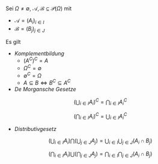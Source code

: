 Sei $\Omega \ne \emptyset$, $\mathcal{A}, \mathcal{B} \subseteq \mathcal{P}(\Omega)$ mit
- $\mathcal{A} = (A_i)_{i \in I}$
- $\mathcal{B} = (B_j)_{j \in J}$

Es gilt
- *Komplementbildung*
	- $(A^C)^C = A$
	- $\Omega^C = \emptyset$
	- $\emptyset^C = \Omega$
	- $A \subseteq B \iff B^C \subseteq A^C$
- *De Morgansche Gesetze*

$$
	\left( \bigcup_{i \in I} A_i \right)^C = \bigcap_{i \in I} A_i^C
$$

$$
	\left( \bigcap_{i \in I} A_i \right)^C = \bigcup_{i \in I} A_i^C
$$

- *Distributivgesetz*

$$
	\left( \bigcup_{i \in I} A_i \right) \bigcap \left( \bigcup_{j \in J} A_j \right) = \bigcup_{i \in I} \bigcup_{j \in J} (A_i \cap B_j)
$$

$$
	\left( \bigcap_{i \in I} A_i \right) \bigcup \left( \bigcap_{j \in J} A_j \right) = \bigcap_{i \in I} \bigcap_{j \in J} (A_i \cap B_j)
$$